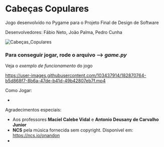 # Cabeças Copulares

Jogo desenvolvido no Pygame para o Projeto Final de Design de Software

Desenvolvedores: Fábio Neto, João Palma, Pedro Cunha

![Cabeças_Copulares]()

### Para conseguir jogar, rode o arquivo --> *game.py*

Veja o *exemplo de funcionamento* do jogo 

https://user-images.githubusercontent.com/103437914/182870764-b5d868f7-8b6a-47de-b41d-49b42807eb7f.mp4



Como
Jogar:

+ 




Agradecimentos
especiais:

- Aos professores **Maciel Calebe Vidal** e **Antonio Deusany de Carvalho Junior**
- **NCS** pela música fornecida sem copyright.
Disponível em: https://ncs.io/onandon
- 
